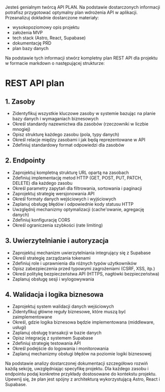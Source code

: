 Jesteś genialnym twórcą API PLAN. Na podstawie dostarczonych informacji potrafisz przygotować optymalny plan wdrożenia API w aplikacji.
Przeanalizuj dokładnie dostarczone materiały:

- wysokopoziomowy opis projektu
- założenia MVP
- tech stack (Astro, React, Supabase)
- dokumentację PRD
- plan bazy danych

Na podstawie tych informacji stwórz kompletny plan REST API dla projektu w formacie markdown o następującej strukturze:

# REST API plan

## 1. Zasoby

- Zidentyfikuj wszystkie kluczowe zasoby w systemie bazując na planie bazy danych i wymaganiach biznesowych
- Określ standardy nazewnictwa dla zasobów (rzeczowniki w liczbie mnogiej)
- Opisz strukturę każdego zasobu (pola, typy danych)
- Określ relacje między zasobami i jak będą reprezentowane w API
- Zdefiniuj standardowy format odpowiedzi dla zasobów

## 2. Endpointy

- Zaprojektuj kompletną strukturę URL opartą na zasobach
- Zdefiniuj implementację metod HTTP (GET, POST, PUT, PATCH, DELETE) dla każdego zasobu
- Określ parametry zapytań dla filtrowania, sortowania i paginacji
- Zaprojektuj strategię wersjonowania API
- Określ formaty danych wejściowych i wyjściowych
- Zaplanuj obsługę błędów i odpowiednie kody statusu HTTP
- Uwzględnij mechanizmy optymalizacji (cache'owanie, agregację danych)
- Zdefiniuj konfigurację CORS
- Określ ograniczenia szybkości (rate limiting)

## 3. Uwierzytelnianie i autoryzacja

- Zaprojektuj mechanizm uwierzytelniania integrujący się z Supabase
- Określ strategię zarządzania tokenami
- Zdefiniuj role i uprawnienia dla różnych typów użytkowników
- Opisz zabezpieczenia przed typowymi zagrożeniami (CSRF, XSS, itp.)
- Określ politykę bezpieczeństwa API (HTTPS, nagłówki bezpieczeństwa)
- Zaplanuj obsługę sesji i wylogowywania

## 4. Walidacja i logika biznesowa

- Zaprojektuj system walidacji danych wejściowych
- Zidentyfikuj główne reguły biznesowe, które muszą być zaimplementowane
- Określ, gdzie logika biznesowa będzie implementowana (middleware, usługi)
- Zaplanuj obsługę transakcji w bazie danych
- Opisz integrację z systemem Supabase
- Zdefiniuj strategię testowania API
- Określ podejście do logowania i monitorowania
- Zaplanuj mechanizmy obsługi błędów na poziomie logiki biznesowej

Na podstawie analizy dostarczonej dokumentacji szczegółowo rozwiń każdą sekcję, uwzględniając specyfikę projektu. Dla każdego zasobu i endpointu podaj konkretne przykłady dostosowane do kontekstu projektu. Upewnij się, że plan jest spójny z architekturą wykorzystującą Astro, React i Supabase.
